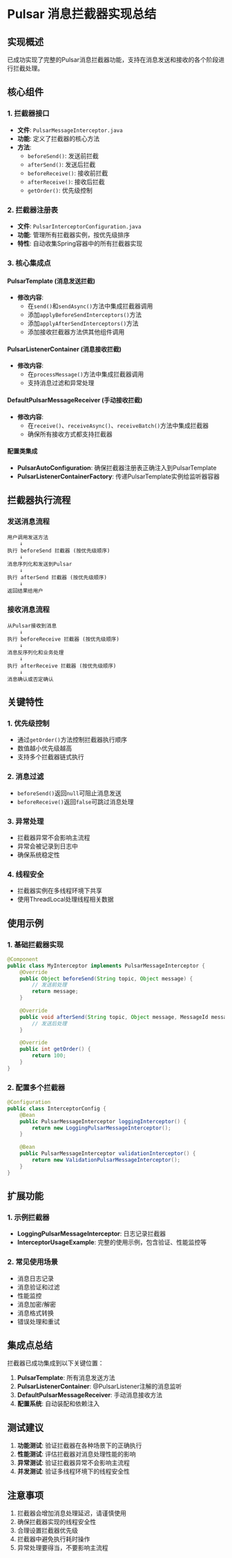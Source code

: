 # Pulsar 消息拦截器实现总结

## 实现概述

已成功实现了完整的Pulsar消息拦截器功能，支持在消息发送和接收的各个阶段进行拦截处理。

## 核心组件

### 1. 拦截器接口
- **文件**: `PulsarMessageInterceptor.java`
- **功能**: 定义了拦截器的核心方法
- **方法**:
  - `beforeSend()`: 发送前拦截
  - `afterSend()`: 发送后拦截
  - `beforeReceive()`: 接收前拦截
  - `afterReceive()`: 接收后拦截
  - `getOrder()`: 优先级控制

### 2. 拦截器注册表
- **文件**: `PulsarInterceptorConfiguration.java`
- **功能**: 管理所有拦截器实例，按优先级排序
- **特性**: 自动收集Spring容器中的所有拦截器实现

### 3. 核心集成点

#### PulsarTemplate (消息发送拦截)
- **修改内容**: 
  - 在`send()`和`sendAsync()`方法中集成拦截器调用
  - 添加`applyBeforeSendInterceptors()`方法
  - 添加`applyAfterSendInterceptors()`方法
  - 添加接收拦截器方法供其他组件调用

#### PulsarListenerContainer (消息接收拦截)
- **修改内容**:
  - 在`processMessage()`方法中集成拦截器调用
  - 支持消息过滤和异常处理

#### DefaultPulsarMessageReceiver (手动接收拦截)
- **修改内容**:
  - 在`receive()`、`receiveAsync()`、`receiveBatch()`方法中集成拦截器
  - 确保所有接收方式都支持拦截器

#### 配置类集成
- **PulsarAutoConfiguration**: 确保拦截器注册表正确注入到PulsarTemplate
- **PulsarListenerContainerFactory**: 传递PulsarTemplate实例给监听器容器

## 拦截器执行流程

### 发送消息流程
```
用户调用发送方法
    ↓
执行 beforeSend 拦截器 (按优先级顺序)
    ↓
消息序列化和发送到Pulsar
    ↓
执行 afterSend 拦截器 (按优先级顺序)
    ↓
返回结果给用户
```

### 接收消息流程
```
从Pulsar接收到消息
    ↓
执行 beforeReceive 拦截器 (按优先级顺序)
    ↓
消息反序列化和业务处理
    ↓
执行 afterReceive 拦截器 (按优先级顺序)
    ↓
消息确认或否定确认
```

## 关键特性

### 1. 优先级控制
- 通过`getOrder()`方法控制拦截器执行顺序
- 数值越小优先级越高
- 支持多个拦截器链式执行

### 2. 消息过滤
- `beforeSend()`返回`null`可阻止消息发送
- `beforeReceive()`返回`false`可跳过消息处理

### 3. 异常处理
- 拦截器异常不会影响主流程
- 异常会被记录到日志中
- 确保系统稳定性

### 4. 线程安全
- 拦截器实例在多线程环境下共享
- 使用ThreadLocal处理线程相关数据

## 使用示例

### 1. 基础拦截器实现
```java
@Component
public class MyInterceptor implements PulsarMessageInterceptor {
    @Override
    public Object beforeSend(String topic, Object message) {
        // 发送前处理
        return message;
    }
    
    @Override
    public void afterSend(String topic, Object message, MessageId messageId, Exception exception) {
        // 发送后处理
    }
    
    @Override
    public int getOrder() {
        return 100;
    }
}
```

### 2. 配置多个拦截器
```java
@Configuration
public class InterceptorConfig {
    @Bean
    public PulsarMessageInterceptor loggingInterceptor() {
        return new LoggingPulsarMessageInterceptor();
    }
    
    @Bean
    public PulsarMessageInterceptor validationInterceptor() {
        return new ValidationPulsarMessageInterceptor();
    }
}
```

## 扩展功能

### 1. 示例拦截器
- **LoggingPulsarMessageInterceptor**: 日志记录拦截器
- **InterceptorUsageExample**: 完整的使用示例，包含验证、性能监控等

### 2. 常见使用场景
- 消息日志记录
- 消息验证和过滤
- 性能监控
- 消息加密/解密
- 消息格式转换
- 错误处理和重试

## 集成点总结

拦截器已成功集成到以下关键位置：

1. **PulsarTemplate**: 所有消息发送方法
2. **PulsarListenerContainer**: @PulsarListener注解的消息监听
3. **DefaultPulsarMessageReceiver**: 手动消息接收方法
4. **配置系统**: 自动装配和依赖注入

## 测试建议

1. **功能测试**: 验证拦截器在各种场景下的正确执行
2. **性能测试**: 评估拦截器对消息处理性能的影响
3. **异常测试**: 验证拦截器异常不会影响主流程
4. **并发测试**: 验证多线程环境下的线程安全性

## 注意事项

1. 拦截器会增加消息处理延迟，请谨慎使用
2. 确保拦截器实现的线程安全性
3. 合理设置拦截器优先级
4. 拦截器中避免执行耗时操作
5. 异常处理要得当，不要影响主流程